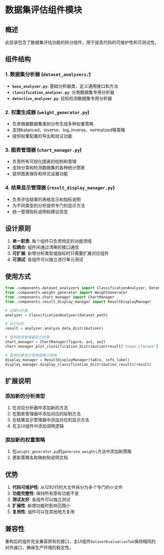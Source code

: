 # 数据集评估组件模块

## 概述

此目录包含了数据集评估功能的拆分组件，用于提高代码的可维护性和可测试性。

## 组件结构

### 1. 数据集分析器 (`dataset_analyzers/`)
- **`base_analyzer.py`**: 基础分析器类，定义通用接口和方法
- **`classification_analyzer.py`**: 分类数据集专用分析器
- **`detection_analyzer.py`**: 目标检测数据集专用分析器

### 2. 权重生成器 (`weight_generator.py`)
- 负责根据数据集类别分布生成多种权重策略
- 支持balanced、inverse、log_inverse、normalized等策略
- 提供权重配置的导出和验证功能

### 3. 图表管理器 (`chart_manager.py`)
- 负责所有可视化图表的绘制和管理
- 支持分类和检测数据集的各种统计图表
- 提供图表保存和样式设置功能

### 4. 结果显示管理器 (`result_display_manager.py`)
- 负责评估结果的表格显示和指标说明
- 为不同类型的分析提供专门的显示方法
- 统一管理指标说明和建议信息

## 设计原则

1. **单一职责**: 每个组件只负责特定的功能领域
2. **松耦合**: 组件间通过清晰的接口通信
3. **可扩展**: 新增分析类型或指标时只需要扩展对应组件
4. **可测试**: 各组件可以独立进行单元测试

## 使用方式

```python
from .components.dataset_analyzers import ClassificationAnalyzer, DetectionAnalyzer
from .components.weight_generator import WeightGenerator
from .components.chart_manager import ChartManager
from .components.result_display_manager import ResultDisplayManager

# 创建分析器
analyzer = ClassificationAnalyzer(dataset_path)

# 执行分析
result = analyzer.analyze_data_distribution()

# 使用图表管理器显示结果
chart_manager = ChartManager(figure, ax1, ax2)
chart_manager.plot_classification_distribution(result['train_classes'], result['val_classes'])

# 使用结果显示管理器展示表格
display_manager = ResultDisplayManager(table, info_label)
display_manager.display_classification_distribution_results(result)
```

## 扩展说明

### 添加新的分析类型
1. 在对应分析器中添加新的方法
2. 在图表管理器中添加对应的绘制方法
3. 在结果显示管理器中添加对应的显示方法
4. 在主UI组件中添加调用逻辑

### 添加新的权重策略
1. 在`weight_generator.py`的`generate_weights`方法中添加新策略
2. 更新策略名称映射和说明文档

## 优势

1. **代码可维护性**: 从1292行的大文件拆分为多个专门的小文件
2. **功能完整性**: 保持所有原有功能不变
3. **测试友好**: 各组件可以独立测试
4. **扩展性**: 新增功能时影响范围小
5. **复用性**: 组件可以在其他地方复用

## 兼容性

重构后的组件完全兼容原有的接口，主UI组件`DatasetEvaluationTab`保持相同的对外接口，确保生产环境的稳定性。 